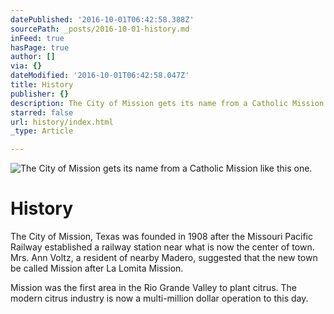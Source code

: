 ```yaml
---
datePublished: '2016-10-01T06:42:58.388Z'
sourcePath: _posts/2016-10-01-history.md
inFeed: true
hasPage: true
author: []
via: {}
dateModified: '2016-10-01T06:42:58.047Z'
title: History
publisher: {}
description: The City of Mission gets its name from a Catholic Mission like this one.
starred: false
url: history/index.html
_type: Article

---
```

![The City of Mission gets its name from a Catholic Mission like this one.](https://the-grid-user-content.s3-us-west-2.amazonaws.com/e6043bfd-a7f0-4c73-a6cd-7a4eb57c8edf.jpg)

# History

The City of Mission, Texas was founded in 1908 after the Missouri Pacific Railway established a railway station near what is now the center of town. Mrs. Ann Voltz, a resident of nearby Madero, suggested that the new town be called Mission after La Lomita Mission.

Mission was the first area in the Rio Grande Valley to plant citrus. The modern citrus industry is now a multi-million dollar operation to this day.